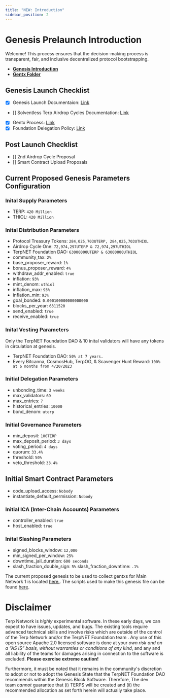 ```yaml
---
title: "NEW: Introduction"
sidebar_position: 2
---
```

# Genesis Prelaunch Introduction
Welcome! This process ensures that the decision-making process is transparent, fair, and inclusive decentralized protocol bootstrapping.
- [**Genesis Introduction**](./docs/genesis-intro.md)
- [**Gentx Folder**](./gentxs/)
## Genesis Launch Checklist
- [X] Genesis Launch Documentaion: [Link](./docs/genesis-intro.md)
- [] Solventless Terp Airdrop Cycles Documentation: [Link](./docs/distribution.md)
- [X] Gentx Process: [Link](./gentxs/README.md)
- [X] Foundation Delegation Policy: [Link](https://github.com/TerpNETFoundationDAO/hello-world)
## Post Launch Checklist
- [] 2nd Airdrop Cycle Proposal
- [] Smart Contract Upload Proposals


## Current Proposed Genesis Parameters Configuration

### Inital Supply Parameters
- TERP: `420 Million`
- THIOL: `420 Million`
### Inital Distribution Parameters
- Protocol Treasury Tokens: `284,025,703UTERP, 284,025,703UTHIOL`
- Airdrop Cycle One: `72,974,297UTERP & 72,974,297UTHIOL`
- TerpNET Foundation DAO: `63000000UTERP & 63000000UTHIOL`
- community_tax: `2%`
- base_proposer_reward: `1%`
- bonus_proposer_reward: `4%`
- withdraw_addr_enabled: `true`
- inflation: `93%`
- mint_denom: `uthiol`
- inflation_max: `93%`
- inflation_min: `93%`
- goal_bonded: `0.000100000000000000`
- blocks_per_year: `6311520`
- send_enabled: `true`
- receive_enabled: `true`

### Inital Vesting Parameters
Only the TerpNET Foundation DAO & 10 inital validators will have any tokens in circulation at genesis. 
- TerpNET Foundation DAO: `50% at 7 years.`
- Every Bitcanna, CosmosHub, TerpOG, & Scavenger Hunt Reward: `100% at 6 months from 4/20/2023` 
### Initial Delegation Parameters
- unbonding_time: `3 weeks`
- max_validators: `69`
- max_entries: `7`
- historical_entries: `10000`
- bond_denom: `uterp`
### Initial Governance Parameters
- min_deposit: `100TERP`
- max_deposit_period: `3 days`
- voting_period: `4 days`
- quorum: `33.4%`
- threshold: `50%`
- veto_threshold: `33.4%`
## Initial Smart Contract Parameters
- code_upload_access: `Nobody`
- instantiate_default_permission: `Nobody`
### Initial ICA (Inter-Chain Accounts) Parameters
- controller_enabled: `true`
- host_enabled: `true`
### Inital Slashing Parameters
- signed_blocks_window: `12,000`
- min_signed_per_window: `25%`
- downtime_jail_duration: `600 seconds`
- slash_fraction_double_sign: `5%`
slash_fraction_downtime: `.1%`

The current proposed genesis to be used to collect gentxs for Main Network 1 is located [here.](../gentxs/genesis.json). The scripts used to make this genesis file can be found [here](./gen-account-scripts/).


# **Disclaimer**

Terp Network is *highly* experimental software. In these early days, we can expect to have issues, updates, and bugs. The existing tools require advanced technical skills and involve risks which are outside of the control of the Terp Network and/or the TerpNET Foundation team . Any use of this open source Apache 2.0 licensed software is done at your *own risk and on a “AS IS” basis, without warranties or conditions of any kind*, and any and all liability of the teams for damages arising in connection to the software is excluded. **Please exercise extreme caution!**

Furthermore, it must be noted that it remains in the community's discretion to adopt or not to adopt the Genesis State that the TerpNET Foundation DAO recommends within the Genesis Block Software. Therefore, The dev team *cannot* guarantee that (i) TERPS will be created and (ii) the recommended allocation as set forth herein will actually take place.